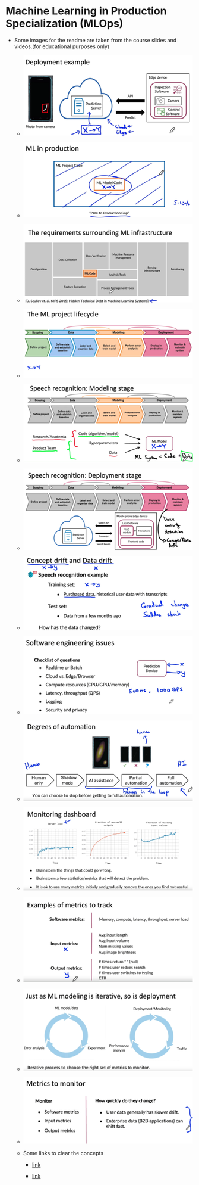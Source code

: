 # Machine Learning in Production Specialization (MLOps)

- Some images for the readme are taken from the course slides and videos.(for educational purposes only) 

    - ![alt text](image.png)

    - ![alt text](image-1.png)

    - ![alt text](image-2.png)

    - ![alt text](image-3.png)

    - ![alt text](image-4.png)

    - ![alt text](image-5.png)

    - ![alt text](image-6.png)

    - ![alt text](image-7.png)

    - ![alt text](image-8.png)

    - ![alt text](image-9.png)

    - ![alt text](image-10.png)

    - ![alt text](image-11.png)

    - ![alt text](image-12.png)

    - Some links to clear the concepts

        - [link](https://towardsdatascience.com/machine-learning-in-production-why-you-should-care-about-data-and-concept-drift-d96d0bc907fb)

        - [link](https://youtu.be/06-AZXmwHjo)